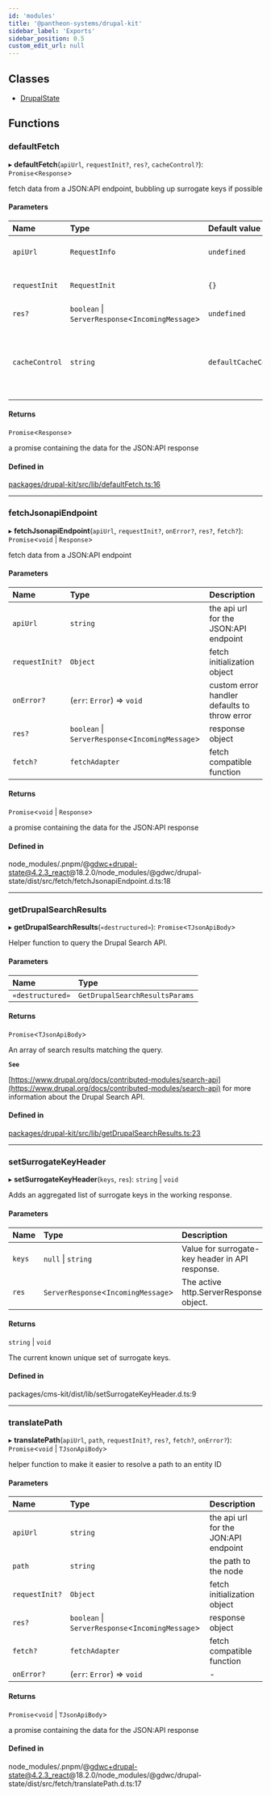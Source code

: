 ```yaml
---
id: 'modules'
title: '@pantheon-systems/drupal-kit'
sidebar_label: 'Exports'
sidebar_position: 0.5
custom_edit_url: null
---
```


## Classes

- [DrupalState](classes/DrupalState.md)

## Functions

### defaultFetch

▸ **defaultFetch**(`apiUrl`, `requestInit?`, `res?`, `cacheControl?`):
`Promise`<`Response`\>

fetch data from a JSON:API endpoint, bubbling up surrogate keys if possible

#### Parameters

| Name           | Type                                              | Default value              | Description                                                                         |
| :------------- | :------------------------------------------------ | :------------------------- | :---------------------------------------------------------------------------------- |
| `apiUrl`       | `RequestInfo`                                     | `undefined`                | the api url for the JSON:API endpoint                                               |
| `requestInit`  | `RequestInit`                                     | `{}`                       | fetch initialization object                                                         |
| `res?`         | `boolean` \| `ServerResponse`<`IncomingMessage`\> | `undefined`                | response object                                                                     |
| `cacheControl` | `string`                                          | `defaultCacheControlValue` | optional value to override cache control header, defaults to 'public, s-maxage=600' |

#### Returns

`Promise`<`Response`\>

a promise containing the data for the JSON:API response

#### Defined in

[packages/drupal-kit/src/lib/defaultFetch.ts:16](https://github.com/pantheon-systems/decoupled-kit-js/blob/c3dc8b3da/packages/drupal-kit/src/lib/defaultFetch.ts#L16)

---

### fetchJsonapiEndpoint

▸ **fetchJsonapiEndpoint**(`apiUrl`, `requestInit?`, `onError?`, `res?`,
`fetch?`): `Promise`<`void` \| `Response`\>

fetch data from a JSON:API endpoint

#### Parameters

| Name           | Type                                              | Description                                  |
| :------------- | :------------------------------------------------ | :------------------------------------------- |
| `apiUrl`       | `string`                                          | the api url for the JSON:API endpoint        |
| `requestInit?` | `Object`                                          | fetch initialization object                  |
| `onError?`     | (`err`: `Error`) => `void`                        | custom error handler defaults to throw error |
| `res?`         | `boolean` \| `ServerResponse`<`IncomingMessage`\> | response object                              |
| `fetch?`       | `fetchAdapter`                                    | fetch compatible function                    |

#### Returns

`Promise`<`void` \| `Response`\>

a promise containing the data for the JSON:API response

#### Defined in

node_modules/.pnpm/@gdwc+drupal-state@4.2.3_react@18.2.0/node_modules/@gdwc/drupal-state/dist/src/fetch/fetchJsonapiEndpoint.d.ts:18

---

### getDrupalSearchResults

▸ **getDrupalSearchResults**(`«destructured»`): `Promise`<`TJsonApiBody`\>

Helper function to query the Drupal Search API.

#### Parameters

| Name             | Type                           |
| :--------------- | :----------------------------- |
| `«destructured»` | `GetDrupalSearchResultsParams` |

#### Returns

`Promise`<`TJsonApiBody`\>

An array of search results matching the query.

**`See`**

[https://www.drupal.org/docs/contributed-modules/search-api](https://www.drupal.org/docs/contributed-modules/search-api)
for more information about the Drupal Search API.

#### Defined in

[packages/drupal-kit/src/lib/getDrupalSearchResults.ts:23](https://github.com/pantheon-systems/decoupled-kit-js/blob/c3dc8b3da/packages/drupal-kit/src/lib/getDrupalSearchResults.ts#L23)

---

### setSurrogateKeyHeader

▸ **setSurrogateKeyHeader**(`keys`, `res`): `string` \| `void`

Adds an aggregated list of surrogate keys in the working response.

#### Parameters

| Name   | Type                                 | Description                                     |
| :----- | :----------------------------------- | :---------------------------------------------- |
| `keys` | `null` \| `string`                   | Value for surrogate-key header in API response. |
| `res`  | `ServerResponse`<`IncomingMessage`\> | The active http.ServerResponse object.          |

#### Returns

`string` \| `void`

The current known unique set of surrogate keys.

#### Defined in

packages/cms-kit/dist/lib/setSurrogateKeyHeader.d.ts:9

---

### translatePath

▸ **translatePath**(`apiUrl`, `path`, `requestInit?`, `res?`, `fetch?`,
`onError?`): `Promise`<`void` \| `TJsonApiBody`\>

helper function to make it easier to resolve a path to an entity ID

#### Parameters

| Name           | Type                                              | Description                          |
| :------------- | :------------------------------------------------ | :----------------------------------- |
| `apiUrl`       | `string`                                          | the api url for the JON:API endpoint |
| `path`         | `string`                                          | the path to the node                 |
| `requestInit?` | `Object`                                          | fetch initialization object          |
| `res?`         | `boolean` \| `ServerResponse`<`IncomingMessage`\> | response object                      |
| `fetch?`       | `fetchAdapter`                                    | fetch compatible function            |
| `onError?`     | (`err`: `Error`) => `void`                        | -                                    |

#### Returns

`Promise`<`void` \| `TJsonApiBody`\>

a promise containing the data for the JSON:API response

#### Defined in

node_modules/.pnpm/@gdwc+drupal-state@4.2.3_react@18.2.0/node_modules/@gdwc/drupal-state/dist/src/fetch/translatePath.d.ts:17
